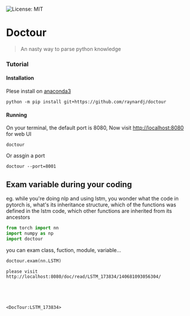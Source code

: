 ![License: MIT](https://img.shields.io/badge/License-MIT-blue.svg)
# Doctour
> An nasty way to parse python knowledge


### Tutorial

#### Installation
Plese install on [anaconda3](https://www.anaconda.com/distribution/)
```shell
python -m pip install git+https://github.com/raynardj/doctour
```
#### Running
On your terminal, the default port is 8080, Now visit [http://localhost:8080](http://localhost:8080) for web UI
```shell
doctour
```

Or assgin a port 
```shell
doctour --port=8001
```

## Exam variable during your coding

eg. while you're doing nlp and using lstm, you wonder what the code in pytorch is, what's its inheritance structure, which of the functions was defined in the lstm code, which other functions are inherited from its ancestors

```python
from torch import nn
import numpy as np
import doctour
```

you can exam class, fuction, module, variable...

```python
doctour.exam(nn.LSTM)
```

    please visit http://localhost:8080/doc/read/LSTM_173834/140681093056304/





    <DocTour:LSTM_173834>


